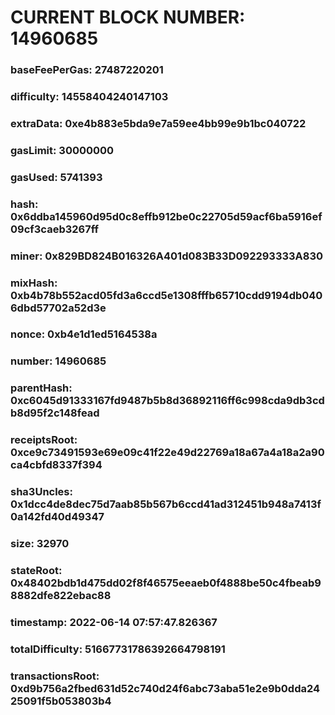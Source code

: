 # CURRENT BLOCK NUMBER: 14960685

### baseFeePerGas: 27487220201
### difficulty: 14558404240147103
### extraData: 0xe4b883e5bda9e7a59ee4bb99e9b1bc040722
### gasLimit: 30000000
### gasUsed: 5741393
### hash: 0x6ddba145960d95d0c8effb912be0c22705d59acf6ba5916ef09cf3caeb3267ff
### miner: 0x829BD824B016326A401d083B33D092293333A830
### mixHash: 0xb4b78b552acd05fd3a6ccd5e1308fffb65710cdd9194db0406dbd57702a52d3e
### nonce: 0xb4e1d1ed5164538a
### number: 14960685
### parentHash: 0xc6045d91333167fd9487b5b8d36892116ff6c998cda9db3cdb8d95f2c148fead
### receiptsRoot: 0xce9c73491593e69e09c41f22e49d22769a18a67a4a18a2a90ca4cbfd8337f394
### sha3Uncles: 0x1dcc4de8dec75d7aab85b567b6ccd41ad312451b948a7413f0a142fd40d49347
### size: 32970
### stateRoot: 0x48402bdb1d475dd02f8f46575eeaeb0f4888be50c4fbeab98882dfe822ebac88
### timestamp: 2022-06-14 07:57:47.826367
### totalDifficulty: 51667731786392664798191
### transactionsRoot: 0xd9b756a2fbed631d52c740d24f6abc73aba51e2e9b0dda2425091f5b053803b4
